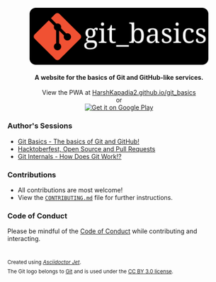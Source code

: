 <p align="center">
	<img src="./src/static/img/git_basics_logo.svg" alt="git_basics" width="80%" />
	<br />
	<br />
	<b>A website for the basics of Git and GitHub-like services.</b>
	<br />
	<br />
	View the PWA at <a href="https://harshkapadia2.github.io/git_basics">HarshKapadia2.github.io/git_basics</a>
	<br />
	or
	<br />
	<a href="https://play.google.com/store/apps/details?id=com.harsh_kapadia.git_basics">
		<img alt="Get it on Google Play" src="https://play.google.com/intl/en_us/badges/static/images/badges/en_badge_web_generic.png" width="20%" />
	</a>
</p>

### Author's Sessions

-   [Git Basics - The basics of Git and GitHub!](https://www.youtube.com/watch?v=HF12-91iazM)
-   [Hacktoberfest, Open Source and Pull Requests](https://www.youtube.com/watch?v=uJdFNksgKJA)
-   [Git Internals - How Does Git Work!?](https://www.youtube.com/watch?v=TZRS9llBBYU)

### Contributions

-   All contributions are most welcome!
-   View the [`CONTRIBUTING.md`](CONTRIBUTING.md) file for further instructions.

### Code of Conduct

Please be mindful of the [Code of Conduct](CODE_OF_CONDUCT.md) while contributing and interacting.

<br />

<sub>
	Created using <a href="https://harshkapadia2.github.io/asciidoctor-jet"><i>Asciidoctor Jet</i></a>.
	<br />
	The Git logo belongs to <a href="https://www.git-scm.com">Git</a> and is used under the <a href="https://creativecommons.org/licenses/by/3.0/deed.en">CC BY 3.0 license</a>.
</sub>
